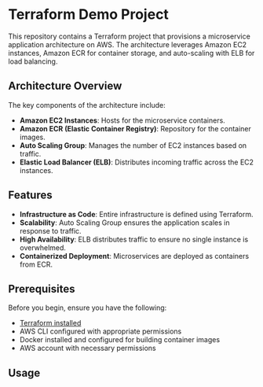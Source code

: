 # Terraform Demo Project

This repository contains a Terraform project that provisions a microservice application architecture on AWS. The architecture leverages Amazon EC2 instances, Amazon ECR for container storage, and auto-scaling with ELB for load balancing.

## Architecture Overview

The key components of the architecture include:

- **Amazon EC2 Instances**: Hosts for the microservice containers.
- **Amazon ECR (Elastic Container Registry)**: Repository for the container images.
- **Auto Scaling Group**: Manages the number of EC2 instances based on traffic.
- **Elastic Load Balancer (ELB)**: Distributes incoming traffic across the EC2 instances.

## Features

- **Infrastructure as Code**: Entire infrastructure is defined using Terraform.
- **Scalability**: Auto Scaling Group ensures the application scales in response to traffic.
- **High Availability**: ELB distributes traffic to ensure no single instance is overwhelmed.
- **Containerized Deployment**: Microservices are deployed as containers from ECR.

## Prerequisites

Before you begin, ensure you have the following:

- [Terraform installed](https://learn.hashicorp.com/terraform/getting-started/install.html)
- AWS CLI configured with appropriate permissions
- Docker installed and configured for building container images
- AWS account with necessary permissions

## Usage

<!-- 1. **Clone the Repository**

   ```sh
   git clone https://github.com/your-username/terraform-demo-practice-1.git
   cd terraform-demo-practice-1 -->
